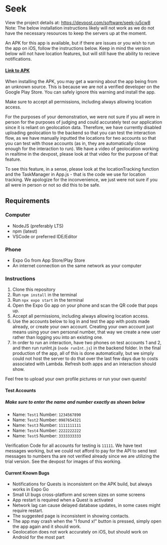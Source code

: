 # Seek

View the project details at: https://devpost.com/software/seek-ju5cw8
Note: The below installation instructions likely will not work as we do not have the necessary resources to keep the servers up at the moment.

An APK for this app is available, but if there are issues or you wish to run the app on iOS, follow the instructions below. Keep in mind the version below will not have location features, but will still have the ability to recieve notifications.

#### [Link to APK](https://expo.dev/accounts/teamseek/projects/Seek/builds/be549367-7ecf-43b1-aa60-be54feea450e)

When installing the APK, you may get a warning about the app being from an unknown source. This is because we are not a verified developer on the Google Play Store. You can safely ignore this warning and install the app.

Make sure to accept all permissions, including always allowing location access.

For the purposes of your demonstration, we were not sure if you all were in person for the purposes of judging and could accurately test our application since it is reliant on geolocation data. Therefore, we have currently disabled uploading geolocation to the backend so that you can test the interaction flow, as we have manually inputted the locations for two accounts so that you can test with those accounts (as in, they are automatically close enough for the interaction to run). We have a video of geolocation working in realtime in the devpost, please look at that video for the purpose of that feature.

To see this feature, in a sense, please look at the locationTracking function and the TaskManager in App.js - that is the code we use for location tracking. We apologize for the inconvenience, we just were not sure if you all were in person or not so did this to be safe.

## Requirements

### Computer

- NodeJS (preferably LTS)
- npm (latest)
- VSCode or preferred IDE/Editor

### Phone

- Expo Go from App Store/Play Store
- An internet connection on the same network as your computer

### Instructions

1. Clone this repository
2. Run `npm install` in the terminal
3. Run `npx expo start` in the terminal
4. Open the Expo Go app on your phone and scan the QR code that pops up.
5. Accept all permissions, including always allowing location access.
6. Use the accounts below to log in and test the app with posts made already, or create your own account. Creating your own account just means using your own personal number, that way we create a new user rather than logging you into an existing one.
7. In order to run an interaction, have two phones on test accounts 1 and 2, and then run runInt.js (`node runInt.js`) in the backend folder. In the final production of the app, all of this is done automatically, but we simply could not host the server to do that over the last few days due to costs associated with Lambda. Refresh both apps and an interaction should show.

Feel free to upload your own profile pictures or run your own quests!

#### Test Accounts

##### Make sure to enter the name and number exactly as shown below

- Name: `Test1` Number: `1234567890`
- Name: `Test2` Number: `0987654321`
- Name: `Test3` Number: `1111111111`
- Name: `Test4` Number: `2222222222`
- Name: `Test5` Number: `3333333333`

Verification Code for all accounts for testing is `11111`. We have text messages working, but we could not afford to pay for the API to send test messages to numbers tha are not verified already since we are utilizing the trial version. See the devpost for images of this working.

#### Current Known Bugs

- Notifications for Quests is inconsistent on the APK build, but always works in Expo Go
- Small UI bugs cross-platform and screen sizes on some screens
- App restart is required when a Quest is activated
- Network lag can cause delayed database updates, in some cases might require restart.
- The suggested page is inconsistent in showing contacts.
- The app may crash when the "I found x!" button is pressed, simply open the app again and it should work.
- Geolocation does not work accurately on iOS, but should work on Android for the most part
